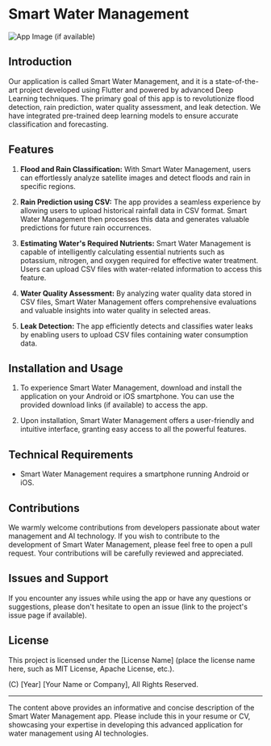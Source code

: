 # Smart Water Management  

![App Image](image_link.png) (if available)

## Introduction

Our application is called Smart Water Management, and it is a state-of-the-art project developed using Flutter and powered by advanced Deep Learning techniques. The primary goal of this app is to revolutionize flood detection, rain prediction, water quality assessment, and leak detection. We have integrated pre-trained deep learning models to ensure accurate classification and forecasting.

## Features

1. **Flood and Rain Classification:** With Smart Water Management, users can effortlessly analyze satellite images and detect floods and rain in specific regions.

2. **Rain Prediction using CSV:** The app provides a seamless experience by allowing users to upload historical rainfall data in CSV format. Smart Water Management then processes this data and generates valuable predictions for future rain occurrences.

3. **Estimating Water's Required Nutrients:** Smart Water Management is capable of intelligently calculating essential nutrients such as potassium, nitrogen, and oxygen required for effective water treatment. Users can upload CSV files with water-related information to access this feature.

4. **Water Quality Assessment:** By analyzing water quality data stored in CSV files, Smart Water Management offers comprehensive evaluations and valuable insights into water quality in selected areas.

5. **Leak Detection:** The app efficiently detects and classifies water leaks by enabling users to upload CSV files containing water consumption data.

## Installation and Usage

1. To experience Smart Water Management, download and install the application on your Android or iOS smartphone. You can use the provided download links (if available) to access the app.

2. Upon installation, Smart Water Management offers a user-friendly and intuitive interface, granting easy access to all the powerful features.

## Technical Requirements

- Smart Water Management requires a smartphone running Android or iOS.

## Contributions

We warmly welcome contributions from developers passionate about water management and AI technology. If you wish to contribute to the development of Smart Water Management, please feel free to open a pull request. Your contributions will be carefully reviewed and appreciated.

## Issues and Support

If you encounter any issues while using the app or have any questions or suggestions, please don't hesitate to open an issue (link to the project's issue page if available).

## License

This project is licensed under the [License Name] (place the license name here, such as MIT License, Apache License, etc.).

(C) [Year] [Your Name or Company], All Rights Reserved.

---

The content above provides an informative and concise description of the Smart Water Management app. Please include this in your resume or CV, showcasing your expertise in developing this advanced application for water management using AI technologies.

 
 

 
